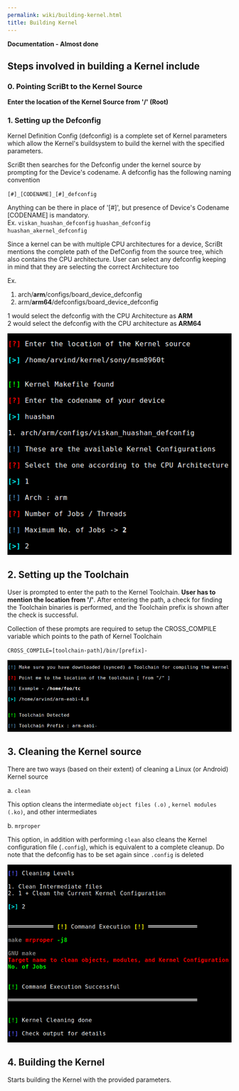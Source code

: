 ```yaml
---
permalink: wiki/building-kernel.html
title: Building Kernel
---
```


**Documentation - Almost done**

## Steps involved in building a Kernel include

### 0. Pointing ScriBt to the Kernel Source

**Enter the location of the Kernel Source from '/' (Root)** 
 
### 1. Setting up the Defconfig

Kernel Definition Config (defconfig) is a complete set of Kernel parameters which allow the Kernel's buildsystem to build the kernel with the specified parameters.  

ScriBt then searches for the Defconfig under the kernel source by prompting for the Device's codename. A defconfig has the following naming convention  

`[#]_[CODENAME]_[#]_defconfig`

Anything can be there in place of '[#]', but presence of Device's Codename [CODENAME] is mandatory.  
Ex. ```viskan_huashan_defconfig``` ```huashan_defconfig``` ```huashan_akernel_defconfig```  

Since a kernel can be with multiple CPU architectures for a device, ScriBt mentions the complete path of the DefConfig from the source tree, which also contains the CPU architecture. User can select any defconfig keeping in mind that they are selecting the correct Architecture too  

Ex.  
1. arch/**arm**/configs/board_device_defconfig  
2. arm/**arm64**/defconfigs/board_device_defconfig  

1 would select the defconfig with the CPU Architecture as **ARM**  
2 would select the defconfig with the CPU architecture as **ARM64**  

![Where am I ?](https://github.com/ScriBt/images/raw/master/KernelInit.png)  

## 2. Setting up the Toolchain

User is prompted to enter the path to the Kernel Toolchain. **User has to mention the location from '/'**. After entering the path, a check for finding the Toolchain binaries is performed, and the Toolchain prefix is shown after the check is successful.  

Collection of these prompts are required to setup the CROSS_COMPILE variable which points to the path of Kernel Toolchain  

`CROSS_COMPILE=[toolchain-path]/bin/[prefix]-`  

![TC](https://github.com/ScriBt/images/raw/master/KernelTCSetup.png)  

## 3. Cleaning the Kernel source  

There are two ways (based on their extent) of cleaning a Linux (or Android) Kernel source  

a. `clean`  

This option cleans the intermediate `object files (.o)` , `kernel modules (.ko)`, and other intermediates  

b. `mrproper`  

This option, in addition with performing `clean` also cleans the Kernel configuration file (`.config`), which is equivalent to a complete cleanup. Do note that the defconfig has to be set again since `.config` is deleted  

![Clean it](https://github.com/ScriBt/images/raw/master/KernelClean.png)  

## 4. Building the Kernel

Starts building the Kernel with the provided parameters.
